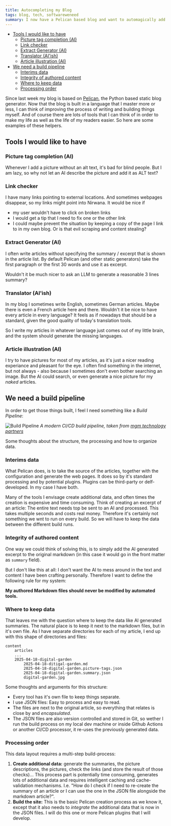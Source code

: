 ```yaml
---
title: Autocompleting my Blog
tags: blog, tech, softwareweneed
summary: I now have a Pelican based blog and want to automagically add or fix content: Picture tags, article summaries, translations... Finally a wa to use AI 🤖
---
```


- [Tools I would like to have](#tools-i-would-like-to-have)
  - [Picture tag completion (AI)](#picture-tag-completion-ai)
  - [Link checker](#link-checker)
  - [Extract Generator (AI)](#extract-generator-ai)
  - [Translator (AI'ish)](#translator-aiish)
  - [Article illustration (AI)](#article-illustration-ai)
- [We need a build pipeline](#we-need-a-build-pipeline)
  - [Interims data](#interims-data)
  - [Integrity of authored content](#integrity-of-authored-content)
  - [Where to keep data](#where-to-keep-data)
  - [Processing order](#processing-order)

Since last week my blog is based on [Pelican](https://getpelican.com), the Python based static blog generator. Now that the blog is built in a language that I master more or less, I can think of improving the process of writing and building things myself. And of course there are lots of tools that I can think of in order to make my life as well as the life of my readers easier. So here are some examples of these helpers.

## Tools I would like to have

### Picture tag completion (AI)

Whenever I add a picture without an alt text, it's bad for blind people. But I am lazy, so why not let an AI describe the picture and add it as ALT text?

### Link checker

I have many links pointing to external locations. And sometimes webpages disappear, so my links might point into Nirwana. It would be nice if

- my user wouldn't have to click on broken links 
- I would get a tip that I need to fix one or the other link
- I could maybe prevent the situation by keeping a copy of the page I link to in my own blog. Or is that evil scraping and content stealing?

### Extract Generator (AI)

I often write articles without specifying the summary / excerpt that is shown in the article list. By default Pelican (and other static generators) take the first paragraph or the first 30 words and use it as excerpt. 

Wouldn't it be much nicer to ask an LLM to generate a reasonable 3 lines summary?

### Translator (AI'ish)

In my blog I sometimes write English, sometimes German articles. Maybe there is even a French article here and there. Wouldn't it be nice to have every article in every language? It feels as if nowadays that should be a standard, given the good quality of today's translation tools. 

So I write my articles in whatever language just comes out of my little brain, and the system should generate the missing languages.

### Article illustration (AI)

I try to have pictures for most of my articles, as it's just a nicer reading experiance and pleasant for the eye. I often find something in the internet, but not always - also because I sometimes don't even bother searching an image. But the AI could search, or even generate a nice picture for my _naked_ articles.

## We need a build pipeline

In order to get those things built, I feel I need something like a _Build Pipeline_:

![Build Pipeline](https://insights.mgm-tp.com/wp-content/uploads/2023/08/mgm-CI-CD-Pipeline.png)
_A modern CI/CD build pipeline, taken from [mgm technology partners](https://mgm-tp.com)_

Some thoughts about the structure, the processing and how to organize data.

### Interims data

What Pelican does, is to take the source of the articles, together with the configuration and generate the web pages. It does so by it's standard processing and by potential plugins. Plugins can be third-party or delf-developed. In my case I have both.

Many of the tools I envisage create additional data, and often times the creation is expensive and time consuming. Think of creating an excerpt of an article: The entire text needs top be sent to an AI and processed. This takes multiple seconds and costs real money. Therefore it's certainly not something we wnt to run on every build. So we will have to keep the data between the different build runs.

### Integrity of authored content

One way we could think of solving this, is to simply add the AI generated excerpt to the original markdown (in this case it would go in the front matter as `summary` field). 

But I don't like this at all: I don't want the AI to mess around in the text and content I have been crafting personally. Therefore I want to define the following rule for my system:

**My authored Markdown files should never be modified by automated tools.**

### Where to keep data

That leaves me with the question where to keep the data like AI generated summaries. The natural place is to keep it next to the markdown files, but in it's own file. As I have separate directories for each of my article, I end up with this shape of directories and files:

```file
content
    articles
    ...
    2025-04-18-digital-garden
        2025-04-18-ditigal-garden.md
        2025-04-18-digital-garden.picture-tags.json
        2025-04-18-digital-garden.summary.json
        digital-garden.jpg
```

Some thoughts and arguments for this structure:

- Every tool has it's own file to keep things separate.
- I use JSON files: Easy to process and easy to read.
- The files are next to the original article, so everything that relates is close by and _encapsulated_.
- The JSON files are also version controlled and stored in Git, so wether I run the build process on my local dev machine or inside Github Actions or another CI/CD processor, it re-uses the previously generated data.

### Processing order

This data layout requires a multi-step build-process:

1. **Create additional data:** generate the summaries, the picture descriptions, the pictures, check the links (and store the result of those checks)... This process part is potentially time consuming, generates lots of additional data and requires intelligent caching and cache-validation mechanisms. I.e. "How do I check if I need to re-create the summary of an article or I can use the one in the JSON file alongside the markdown article?".
2. **Build the site:** This is the basic Pelican creation process as we know it, except that it also needs to _integrate_ the additional data that is now in the JSON files. I will do this one or more Pelican plugins that I will develop.
